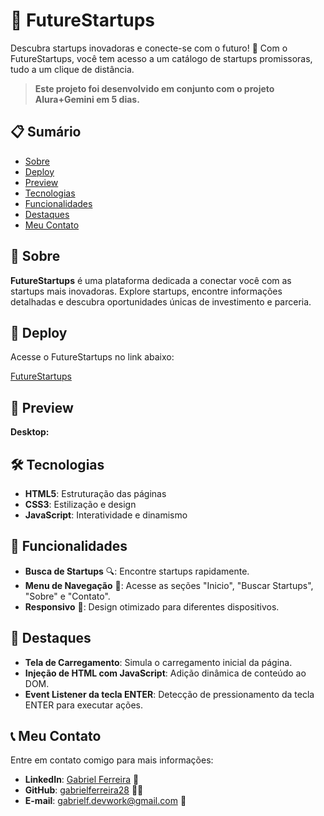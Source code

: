 <p align="center">
  <![Fs](https://github.com/user-attachments/assets/5dff5a6f-c6c1-488f-a36d-5048e7d3740e)

</p>

# 🚀 FutureStartups

Descubra startups inovadoras e conecte-se com o futuro! 🌟 Com o FutureStartups, você tem acesso a um catálogo de startups promissoras, tudo a um clique de distância.

> **Este projeto foi desenvolvido em conjunto com o projeto Alura+Gemini em 5 dias.**

## 📋 Sumário

- [Sobre](#📝-sobre)
- [Deploy](#🚀-deploy)
- [Preview](#📸-preview)
- [Tecnologias](#🛠️-tecnologias)
- [Funcionalidades](#🌟-funcionalidades)
- [Destaques](#🌟-destaques)
- [Meu Contato](#📞-meu-contato)

## 📝 Sobre

**FutureStartups** é uma plataforma dedicada a conectar você com as startups mais inovadoras. Explore startups, encontre informações detalhadas e descubra oportunidades únicas de investimento e parceria.

## 🚀 Deploy

Acesse o FutureStartups no link abaixo:

[FutureStartups](#) <!-- Insira o link real aqui -->

## 📸 Preview

**Desktop:**

<!-- Descrição ou link para pré-visualização futura -->

## 🛠️ Tecnologias

- **HTML5**: Estruturação das páginas
- **CSS3**: Estilização e design
- **JavaScript**: Interatividade e dinamismo

## 🌟 Funcionalidades

- **Busca de Startups** 🔍: Encontre startups rapidamente.
- **Menu de Navegação** 📑: Acesse as seções "Inicio", "Buscar Startups", "Sobre" e "Contato".
- **Responsivo** 📱: Design otimizado para diferentes dispositivos.

## 🌟 Destaques

- **Tela de Carregamento**: Simula o carregamento inicial da página.
- **Injeção de HTML com JavaScript**: Adição dinâmica de conteúdo ao DOM.
- **Event Listener da tecla ENTER**: Detecção de pressionamento da tecla ENTER para executar ações.

## 📞 Meu Contato

Entre em contato comigo para mais informações:

- **LinkedIn**: [Gabriel Ferreira](https://www.linkedin.com/in/gabrielferreira) 💼
- **GitHub**: [gabrielferreira28](https://github.com/gabrielferreira28) 🧑‍💻
- **E-mail**: [gabrielf.devwork@gmail.com](mailto:gabrielf.devwork@gmail.com) 📩
